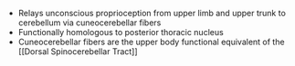 - Relays unconscious proprioception from upper limb and upper trunk to cerebellum via cuneocerebellar fibers
- Functionally homologous to posterior thoracic nucleus
- Cuneocerebellar fibers are the upper body functional equivalent of the [[Dorsal Spinocerebellar Tract]]